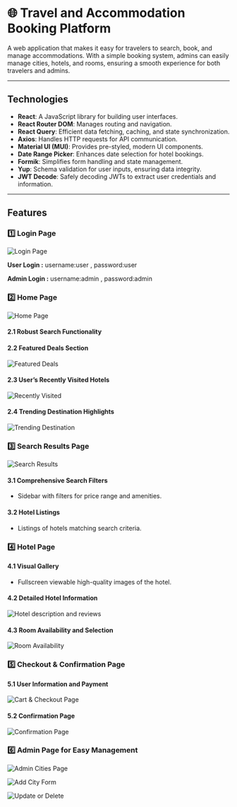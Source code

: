 # 🌐 Travel and Accommodation Booking Platform

A web application that makes it easy for travelers to search, book, and manage accommodations. With a simple booking system, admins can easily manage cities, hotels, and rooms, ensuring a smooth experience for both travelers and admins.

---

## Technologies  
- **React**: A JavaScript library for building user interfaces.
- **React Router DOM**: Manages routing and navigation.  
- **React Query**: Efficient data fetching, caching, and state synchronization.  
- **Axios**: Handles HTTP requests for API communication.  
- **Material UI (MUI)**: Provides pre-styled, modern UI components.  
- **Date Range Picker**: Enhances date selection for hotel bookings.  
- **Formik**: Simplifies form handling and state management.  
- **Yup**: Schema validation for user inputs, ensuring data integrity.   
- **JWT Decode**: Safely decoding JWTs to extract user credentials and information.

---

## Features  

### 1️⃣ Login Page  
![Login Page](./assets/login.png)  

**User Login :**
username:user , password:user

**Admin Login :**
username:admin , password:admin

### 2️⃣ Home Page  
![Home Page](./assets/homePage.png)  

#### 2.1 Robust Search Functionality  

#### 2.2 Featured Deals Section  
![Featured Deals](./assets/deals.png)

#### 2.3 User’s Recently Visited Hotels  
 ![Recently Visited](./assets/recentlyVisited.png)   

#### 2.4 Trending Destination Highlights  
![Trending Destination](./assets/trending.png)    

### 3️⃣ Search Results Page  
![Search Results](./assets/searchResultPage.png)  

#### 3.1 Comprehensive Search Filters  
- Sidebar with filters for price range and amenities.  

#### 3.2 Hotel Listings  
- Listings of hotels matching search criteria.  

### 4️⃣ Hotel Page  

#### 4.1 Visual Gallery  
- Fullscreen viewable high-quality images of the hotel.  

#### 4.2 Detailed Hotel Information  
![Hotel description and reviews](./assets/description&reviews.png)   

#### 4.3 Room Availability and Selection  
![Room Availability](./assets/Rooms.png)   

### 5️⃣ Checkout & Confirmation Page  

#### 5.1 User Information and Payment  
![Cart & Checkout Page](./assets/Cart&checkout.png)    
  
#### 5.2 Confirmation Page 
![Confirmation Page](./assets/confirmationDetails.png)    

### 6️⃣ Admin Page for Easy Management  
![Admin Cities Page](./assets/adminCitiesPage.png)  

![Add City Form](./assets/addForm.png)  

![Update or Delete](./assets/update&delete.png)  


